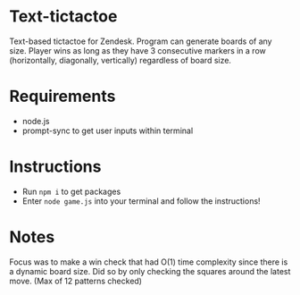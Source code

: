# Text-tictactoe
Text-based tictactoe for Zendesk. Program can generate boards of any size. Player wins as long as they have 3 consecutive markers in a row (horizontally, diagonally, vertically) regardless of board size. 


# Requirements
- node.js
- prompt-sync to get user inputs within terminal

# Instructions
- Run `npm i` to get packages
- Enter `node game.js` into your terminal and follow the instructions!

# Notes
Focus was to make a win check that had O(1) time complexity since there is a dynamic board size. Did so by only checking the squares around the latest move. (Max of 12 patterns checked) 

